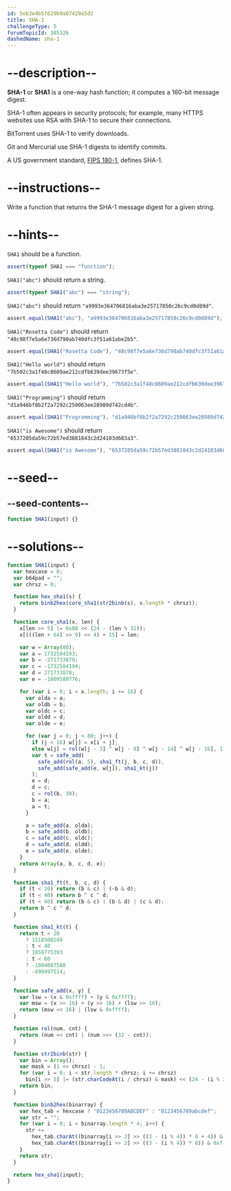 ```yaml
---
id: 5eb3e4b5f629b9a07429a5d2
title: SHA-1
challengeType: 5
forumTopicId: 385326
dashedName: sha-1
---
```


# --description--

**SHA-1** or **SHA1** is a one-way hash function; it computes a 160-bit message digest.

SHA-1 often appears in security protocols; for example, many HTTPS websites use RSA with SHA-1 to secure their connections.

BitTorrent uses SHA-1 to verify downloads.

Git and Mercurial use SHA-1 digests to identify commits.

A US government standard, [FIPS 180-1](https://rosettacode.org/wiki/SHA-1/FIPS-180-1), defines SHA-1.

# --instructions--

Write a function that returns the SHA-1 message digest for a given string.

# --hints--

`SHA1` should be a function.

```js
assert(typeof SHA1 === "function");
```

`SHA1("abc")` should return a string.

```js
assert(typeof SHA1("abc") === "string");
```

`SHA1("abc")` should return `"a9993e364706816aba3e25717850c26c9cd0d89d"`.

```js
assert.equal(SHA1("abc"), "a9993e364706816aba3e25717850c26c9cd0d89d");
```

`SHA1("Rosetta Code")` should return `"48c98f7e5a6e736d790ab740dfc3f51a61abe2b5"`.

```js
assert.equal(SHA1("Rosetta Code"), "48c98f7e5a6e736d790ab740dfc3f51a61abe2b5");
```

`SHA1("Hello world")` should return `"7b502c3a1f48c8609ae212cdfb639dee39673f5e"`.

```js
assert.equal(SHA1("Hello world"), "7b502c3a1f48c8609ae212cdfb639dee39673f5e");
```

`SHA1("Programming")` should return `"d1a946bf8b2f2a7292c250063ee28989d742cd4b"`.

```js
assert.equal(SHA1("Programming"), "d1a946bf8b2f2a7292c250063ee28989d742cd4b");
```

`SHA1("is Awesome")` should return `"6537205da59c72b57ed3881843c2d24103d683a3"`.

```js
assert.equal(SHA1("is Awesome"), "6537205da59c72b57ed3881843c2d24103d683a3");
```

# --seed--

## --seed-contents--

```js
function SHA1(input) {}
```

# --solutions--

```js
function SHA1(input) {
  var hexcase = 0;
  var b64pad = "";
  var chrsz = 8;

  function hex_sha1(s) {
    return binb2hex(core_sha1(str2binb(s), s.length * chrsz));
  }

  function core_sha1(x, len) {
    x[len >> 5] |= 0x80 << (24 - (len % 32));
    x[(((len + 64) >> 9) << 4) + 15] = len;

    var w = Array(80);
    var a = 1732584193;
    var b = -271733879;
    var c = -1732584194;
    var d = 271733878;
    var e = -1009589776;

    for (var i = 0; i < x.length; i += 16) {
      var olda = a;
      var oldb = b;
      var oldc = c;
      var oldd = d;
      var olde = e;

      for (var j = 0; j < 80; j++) {
        if (j < 16) w[j] = x[i + j];
        else w[j] = rol(w[j - 3] ^ w[j - 8] ^ w[j - 14] ^ w[j - 16], 1);
        var t = safe_add(
          safe_add(rol(a, 5), sha1_ft(j, b, c, d)),
          safe_add(safe_add(e, w[j]), sha1_kt(j))
        );
        e = d;
        d = c;
        c = rol(b, 30);
        b = a;
        a = t;
      }

      a = safe_add(a, olda);
      b = safe_add(b, oldb);
      c = safe_add(c, oldc);
      d = safe_add(d, oldd);
      e = safe_add(e, olde);
    }
    return Array(a, b, c, d, e);
  }

  function sha1_ft(t, b, c, d) {
    if (t < 20) return (b & c) | (~b & d);
    if (t < 40) return b ^ c ^ d;
    if (t < 60) return (b & c) | (b & d) | (c & d);
    return b ^ c ^ d;
  }

  function sha1_kt(t) {
    return t < 20
      ? 1518500249
      : t < 40
      ? 1859775393
      : t < 60
      ? -1894007588
      : -899497514;
  }

  function safe_add(x, y) {
    var lsw = (x & 0xffff) + (y & 0xffff);
    var msw = (x >> 16) + (y >> 16) + (lsw >> 16);
    return (msw << 16) | (lsw & 0xffff);
  }

  function rol(num, cnt) {
    return (num << cnt) | (num >>> (32 - cnt));
  }

  function str2binb(str) {
    var bin = Array();
    var mask = (1 << chrsz) - 1;
    for (var i = 0; i < str.length * chrsz; i += chrsz)
      bin[i >> 5] |= (str.charCodeAt(i / chrsz) & mask) << (24 - (i % 32));
    return bin;
  }

  function binb2hex(binarray) {
    var hex_tab = hexcase ? "0123456789ABCDEF" : "0123456789abcdef";
    var str = "";
    for (var i = 0; i < binarray.length * 4; i++) {
      str +=
        hex_tab.charAt((binarray[i >> 2] >> ((3 - (i % 4)) * 8 + 4)) & 0xf) +
        hex_tab.charAt((binarray[i >> 2] >> ((3 - (i % 4)) * 8)) & 0xf);
    }
    return str;
  }

  return hex_sha1(input);
}
```
